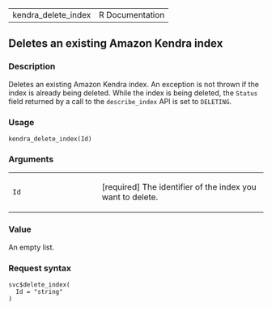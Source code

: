 <table style="width: 100%;">
<tbody>
<tr class="odd">
<td>kendra_delete_index</td>
<td style="text-align: right;">R Documentation</td>
</tr>
</tbody>
</table>

## Deletes an existing Amazon Kendra index

### Description

Deletes an existing Amazon Kendra index. An exception is not thrown if
the index is already being deleted. While the index is being deleted,
the `Status` field returned by a call to the `describe_index` API is set
to `DELETING`.

### Usage

    kendra_delete_index(Id)

### Arguments

<table>
<colgroup>
<col style="width: 35%" />
<col style="width: 65%" />
</colgroup>
<tbody>
<tr class="odd">
<td><code id="kendra_delete_index_:_Id">Id</code></td>
<td><p>[required] The identifier of the index you want to
delete.</p></td>
</tr>
</tbody>
</table>

### Value

An empty list.

### Request syntax

    svc$delete_index(
      Id = "string"
    )
